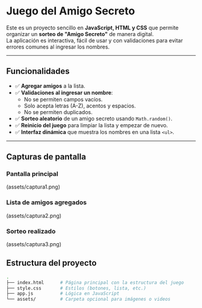 # Juego del Amigo Secreto

Este es un proyecto sencillo en **JavaScript, HTML y CSS** que permite organizar un **sorteo de "Amigo Secreto"** de manera digital.  
La aplicación es interactiva, fácil de usar y con validaciones para evitar errores comunes al ingresar los nombres.

---

## Funcionalidades

- ✅ **Agregar amigos** a la lista.
- ✅ **Validaciones al ingresar un nombre**:
  - No se permiten campos vacíos.
  - Solo acepta letras (A-Z), acentos y espacios.
  - No se permiten duplicados.
- ✅ **Sorteo aleatorio** de un amigo secreto usando `Math.random()`.
- ✅ **Reinicio del juego** para limpiar la lista y empezar de nuevo.
- ✅ **Interfaz dinámica** que muestra los nombres en una lista `<ul>`.

---

##  Capturas de pantalla

### Pantalla principal
(assets/captura1.png)

### Lista de amigos agregados
(assets/captura2.png)

### Sorteo realizado
(assets/captura3.png)

## Estructura del proyecto

```bash
.
├── index.html      # Página principal con la estructura del juego
├── style.css       # Estilos (botones, lista, etc.)
├── app.js          # Lógica en JavaScript
└── assets/         # Carpeta opcional para imágenes o videos
